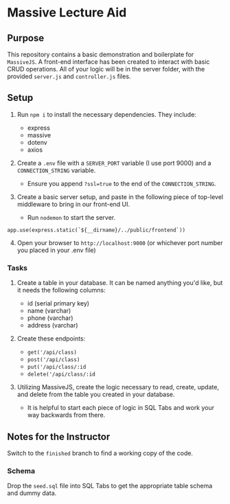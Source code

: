 # Massive Lecture Aid

## Purpose
This repository contains a basic demonstration and boilerplate for `MassiveJS`. A front-end interface has been created to interact with basic CRUD operations. All of your logic will be in the server folder, with the provided `server.js` and `controller.js` files.

## Setup

1. Run `npm i` to install the necessary dependencies. They include:

    - express
    - massive
    - dotenv
    - axios

2. Create a `.env` file with a `SERVER_PORT` variable (I use port 9000) and a `CONNECTION_STRING` variable.

    - Ensure you append `?ssl=true` to the end of the `CONNECTION_STRING`.

3. Create a basic server setup, and paste in the following piece of top-level middleware to bring in our front-end UI.
    - Run `nodemon` to start the server.
```
app.use(express.static(`${__dirname}/../public/frontend`))
```

4. Open your browser to `http://localhost:9000` (or whichever port number you placed in your .env file)

### Tasks

1. Create a table in your database. It can be named anything you'd like, but it needs the following columns:
    - id (serial primary key)
    - name (varchar)
    - phone (varchar)
    - address (varchar)

2. Create these endpoints:
    - `get('/api/class)`
    - `post('/api/class)`
    - `put('/api/class/:id`
    - `delete('/api/class/:id`

3. Utilizing MassiveJS, create the logic necessary to read, create, update, and delete from the table you created in your database.
    - It is helpful to start each piece of logic in SQL Tabs and work your way backwards from there.

## Notes for the Instructor
Switch to the `finished` branch to find a working copy of the code.

### Schema

Drop the `seed.sql` file into SQL Tabs to get the appropriate table schema and dummy data.